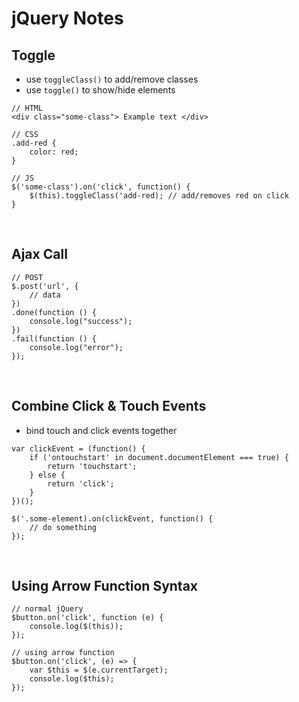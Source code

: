 # jQuery Notes

## Toggle
- use `toggleClass()` to add/remove classes
- use `toggle()` to show/hide elements
```
// HTML
<div class="some-class"> Example text </div>

// CSS
.add-red {
	color: red;
}

// JS
$('some-class').on('click', function() {
	$(this).toggleClass('add-red); // add/removes red on click
}
```
<br>

## Ajax Call
```
// POST
$.post('url', {
	// data
})
.done(function () {
	console.log("success");
})
.fail(function () {
	console.log("error");
});
```
<br>

## Combine Click & Touch Events
- bind touch and click events together
```
var clickEvent = (function() {
	if ('ontouchstart' in document.documentElement === true) {
		return 'touchstart';
	} else {
		return 'click';
	}
})();

$('.some-element).on(clickEvent, function() {
	// do something
});
```
<br>

## Using Arrow Function Syntax
```
// normal jQuery
$button.on('click', function (e) {
    console.log($(this));
});

// using arrow function
$button.on('click', (e) => {
    var $this = $(e.currentTarget);
    console.log($this);
});
```
<br>
